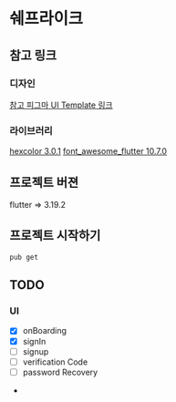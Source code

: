 # 쉐프라이크

## 참고 링크

### 디자인

 [참고 피그마 UI Template 링크](https://www.uistore.design/items/chefio-recipe-free-app-ui-kit-for-figma/)

### 라이브러리

 [hexcolor 3.0.1](https://pub.dev/packages/hexcolor)
 [font_awesome_flutter 10.7.0](https://pub.dev/packages/font_awesome_flutter)


## 프로젝트 버젼

flutter => 3.19.2


## 프로젝트 시작하기

`pub get`


## TODO

### UI
-[x] onBoarding
-[x] signIn
-[ ] signup
-[ ] verification Code
-[ ] password Recovery
- 